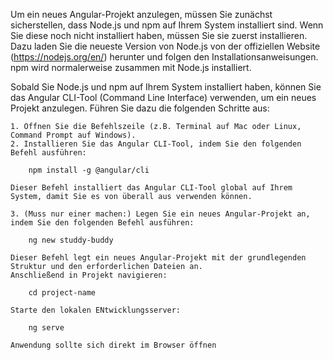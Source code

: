 Um ein neues Angular-Projekt anzulegen, müssen Sie zunächst sicherstellen, dass Node.js und npm auf Ihrem System installiert sind. Wenn Sie diese noch nicht installiert haben, müssen Sie sie zuerst installieren. Dazu laden Sie die neueste Version von Node.js von der offiziellen Website (https://nodejs.org/en/) herunter und folgen den Installationsanweisungen. npm wird normalerweise zusammen mit Node.js installiert.

Sobald Sie Node.js und npm auf Ihrem System installiert haben, können Sie das Angular CLI-Tool (Command Line Interface) verwenden, um ein neues Projekt anzulegen. Führen Sie dazu die folgenden Schritte aus:

    1. Öffnen Sie die Befehlszeile (z.B. Terminal auf Mac oder Linux, Command Prompt auf Windows).
    2. Installieren Sie das Angular CLI-Tool, indem Sie den folgenden Befehl ausführen: 
        
        npm install -g @angular/cli
    
    Dieser Befehl installiert das Angular CLI-Tool global auf Ihrem System, damit Sie es von überall aus verwenden können.

    3. (Muss nur einer machen:) Legen Sie ein neues Angular-Projekt an, indem Sie den folgenden Befehl ausführen:

        ng new studdy-buddy

    Dieser Befehl legt ein neues Angular-Projekt mit der grundlegenden Struktur und den erforderlichen Dateien an.
    Anschließend in Projekt navigieren:

        cd project-name
    
    Starte den lokalen ENtwicklungsserver:

        ng serve

    Anwendung sollte sich direkt im Browser öffnen

